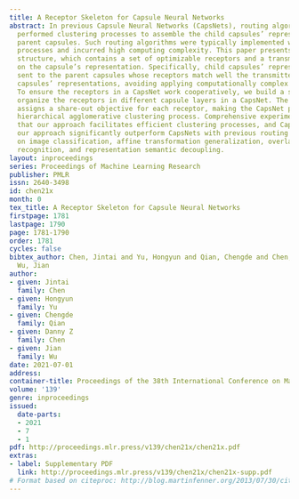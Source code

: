 ```yaml
---
title: A Receptor Skeleton for Capsule Neural Networks
abstract: In previous Capsule Neural Networks (CapsNets), routing algorithms often
  performed clustering processes to assemble the child capsules’ representations into
  parent capsules. Such routing algorithms were typically implemented with iterative
  processes and incurred high computing complexity. This paper presents a new capsule
  structure, which contains a set of optimizable receptors and a transmitter is devised
  on the capsule’s representation. Specifically, child capsules’ representations are
  sent to the parent capsules whose receptors match well the transmitters of the child
  capsules’ representations, avoiding applying computationally complex routing algorithms.
  To ensure the receptors in a CapsNet work cooperatively, we build a skeleton to
  organize the receptors in different capsule layers in a CapsNet. The receptor skeleton
  assigns a share-out objective for each receptor, making the CapsNet perform as a
  hierarchical agglomerative clustering process. Comprehensive experiments verify
  that our approach facilitates efficient clustering processes, and CapsNets with
  our approach significantly outperform CapsNets with previous routing algorithms
  on image classification, affine transformation generalization, overlapped object
  recognition, and representation semantic decoupling.
layout: inproceedings
series: Proceedings of Machine Learning Research
publisher: PMLR
issn: 2640-3498
id: chen21x
month: 0
tex_title: A Receptor Skeleton for Capsule Neural Networks
firstpage: 1781
lastpage: 1790
page: 1781-1790
order: 1781
cycles: false
bibtex_author: Chen, Jintai and Yu, Hongyun and Qian, Chengde and Chen, Danny Z and
  Wu, Jian
author:
- given: Jintai
  family: Chen
- given: Hongyun
  family: Yu
- given: Chengde
  family: Qian
- given: Danny Z
  family: Chen
- given: Jian
  family: Wu
date: 2021-07-01
address:
container-title: Proceedings of the 38th International Conference on Machine Learning
volume: '139'
genre: inproceedings
issued:
  date-parts:
  - 2021
  - 7
  - 1
pdf: http://proceedings.mlr.press/v139/chen21x/chen21x.pdf
extras:
- label: Supplementary PDF
  link: http://proceedings.mlr.press/v139/chen21x/chen21x-supp.pdf
# Format based on citeproc: http://blog.martinfenner.org/2013/07/30/citeproc-yaml-for-bibliographies/
---
```

